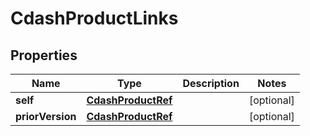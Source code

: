 

# CdashProductLinks


## Properties

Name | Type | Description | Notes
------------ | ------------- | ------------- | -------------
**self** | [**CdashProductRef**](CdashProductRef.md) |  |  [optional]
**priorVersion** | [**CdashProductRef**](CdashProductRef.md) |  |  [optional]



